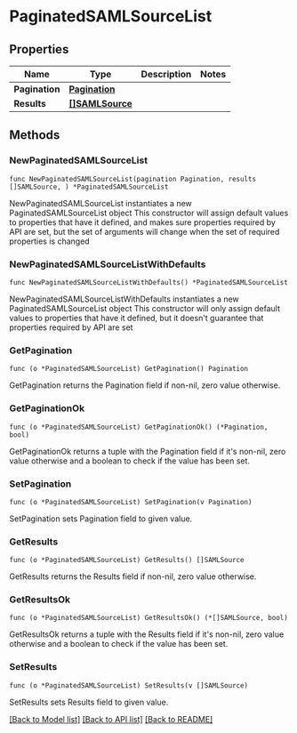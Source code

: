 # PaginatedSAMLSourceList

## Properties

Name | Type | Description | Notes
------------ | ------------- | ------------- | -------------
**Pagination** | [**Pagination**](Pagination.md) |  | 
**Results** | [**[]SAMLSource**](SAMLSource.md) |  | 

## Methods

### NewPaginatedSAMLSourceList

`func NewPaginatedSAMLSourceList(pagination Pagination, results []SAMLSource, ) *PaginatedSAMLSourceList`

NewPaginatedSAMLSourceList instantiates a new PaginatedSAMLSourceList object
This constructor will assign default values to properties that have it defined,
and makes sure properties required by API are set, but the set of arguments
will change when the set of required properties is changed

### NewPaginatedSAMLSourceListWithDefaults

`func NewPaginatedSAMLSourceListWithDefaults() *PaginatedSAMLSourceList`

NewPaginatedSAMLSourceListWithDefaults instantiates a new PaginatedSAMLSourceList object
This constructor will only assign default values to properties that have it defined,
but it doesn't guarantee that properties required by API are set

### GetPagination

`func (o *PaginatedSAMLSourceList) GetPagination() Pagination`

GetPagination returns the Pagination field if non-nil, zero value otherwise.

### GetPaginationOk

`func (o *PaginatedSAMLSourceList) GetPaginationOk() (*Pagination, bool)`

GetPaginationOk returns a tuple with the Pagination field if it's non-nil, zero value otherwise
and a boolean to check if the value has been set.

### SetPagination

`func (o *PaginatedSAMLSourceList) SetPagination(v Pagination)`

SetPagination sets Pagination field to given value.


### GetResults

`func (o *PaginatedSAMLSourceList) GetResults() []SAMLSource`

GetResults returns the Results field if non-nil, zero value otherwise.

### GetResultsOk

`func (o *PaginatedSAMLSourceList) GetResultsOk() (*[]SAMLSource, bool)`

GetResultsOk returns a tuple with the Results field if it's non-nil, zero value otherwise
and a boolean to check if the value has been set.

### SetResults

`func (o *PaginatedSAMLSourceList) SetResults(v []SAMLSource)`

SetResults sets Results field to given value.



[[Back to Model list]](../README.md#documentation-for-models) [[Back to API list]](../README.md#documentation-for-api-endpoints) [[Back to README]](../README.md)



